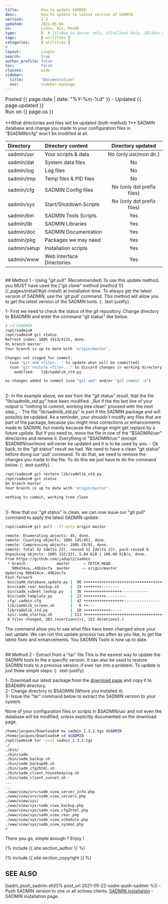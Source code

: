 ```yaml
---
title:          How-to update SADMIN
desc:           How-to update to latest version of SADMIN
version:        2.2
updated:        2021-05-04
os:             Linux, Aix, MacOS
type:           B  # [S]=Run on Server only, [C]=Client Only, [B]=Run on Both
tags:           [ utilities ] 
categories:     [ utilities ] 
#
layout:         single
search:         true
author_profile: false
toc:            false
classes:        wide
sidebar:
  title:        "Documentation"
  nav:          sidebar-manpage
---
```


<font size="3">
<div>Posted {{ page.date | date: "%Y-%m-%d" }} - Updated {{ page.updated }}</div>
<div>Run on {{ page.os }}</div>
</font>


<br>
**What directories and files will be updated (both method) ?**  
SADMIN database and change you made to your configuration files in “$SADMIN/cfg” won't be modified at all.

| Directory             | Directory content     | Directory updated         |   
| :---                  | :---                  | :---:                     |   
| sadmin/usr            | Your scripts & data   | No (only usr/mon dir.)    | 
| sadmin/dat            | System data files     | No                        |
| sadmin/log            | Log files             | No                        | 
| sadmin/tmp            | Temp files & PID files| No                        |
| sadmin/cfg            | SADMIN Config files   | No (only dot prefix files)|  
| sadmin/sys            | Start/Shutdown Scripts| No (only dot prefix files)|   
| sadmin/bin            | SADMIN Tools Scripts  | Yes                       |   
| sadmin/lib            | SADMIN Libraries      | Yes                       |   
| sadmin/doc            | SADMIN Documentation  | Yes                       |  
| sadmin/pkg            | Packages we may need  | Yes                       |   
| sadmin/setup          | Installation scripts  | Yes                       |  
| sadmin/www            | Web Interface Directories    | Yes                       |   



<br>
## Method 1 - Using "git pull" (Recommended)
To use this update method, you MUST have used the ["git clone" method (method 1)](/_pages/install/#git-install) 
at installation time. To always get the latest version of SADMIN, use the 'git pull' command. This 
method will allow you to get the latest version of the SADMIN tools. 
{: .text-justify}

1- First we need to check the status of the git repository. Change directory to $SADMIN and enter the
command "git status" like below.

```bash
# cd $SADMIN
/opt/sadmin#
/opt/sadmin# git status
Refresh index: 100% (413/413), done.
On branch master
Your branch is up to date with 'origin/master'.

Changes not staged for commit:
  (use "git add <file>..." to update what will be committed)
  (use "git restore <file>..." to discard changes in working directory)
	modified:   lib/sadmlib_std.py

no changes added to commit (use "git add" and/or "git commit -a")
```

<br>
2- In the example above, we see from the "git status" result, that the file "lib/sadmlib_std.py" have 
been modified. _But if the the last line of your output is "nothing to commit, working tree clean" 
proceed with the next step._  
- The file "lib/sadmlib_std.py" is part if the SADMIN package and will possibly be updated. As a 
reminder, your shouldn't modify any files that are part of the package, because you 
might miss corrections or enhancements made to SADMIN, but mainly because the change might get 
replace by a future update. But if you need to, move the file in one 
of the "$SADMIN/usr" directories and rename it. Everything in "$SADMIN/usr" (except $SADMIN/usr/mon) 
will never be updated and it is to be used by you.  
- Ok back, to the "git status" result we had. We need to have a clean "git status" before doing our 
'pull' command. To do that, we need to remove the changes you made to the file. To do this we just 
have to do the command below.
{: .text-justify}

```bash
/opt/sadmin# git restore lib/sadmlib_std.py
/opt/sadmin# git status
On branch master
Your branch is up to date with 'origin/master'.

nothing to commit, working tree clean
```

<br>
3- Now that our "git status" is clean, we can now issue our "git pull" command to apply the latest 
SADMIN update.

```bash
/opt/sadmin# git pull --ff-only origin master

remote: Enumerating objects: 45, done.
remote: Counting objects: 100% (45/45), done.
remote: Compressing objects: 100% (9/9), done.
remote: Total 32 (delta 23), reused 32 (delta 23), pack-reused 0
Unpacking objects: 100% (32/32), 5.84 KiB | 106.00 KiB/s, done.
From https://github.com/jadupl2/sadmin
 * branch              master     -> FETCH_HEAD
   90b434ca..49b2ecfa  master     -> origin/master
Updating 90b434ca..49b2ecfa
Fast-forward
 bin/sadm_database_update.py |  96 +++++++++++++++++++++++++++++++++++++++++++++++----
 bin/sadm_rear_backup.sh     |  19 ++++++++--------
 bin/sadm_subnet_lookup.py   |  36 +++++++++++++++++------------
 bin/sadm_template.py        |  23 ++++++++++---------
 cfg/.sadmin.cfg             |  42 ++++++++++++++++++----------------
 lib/sadmlib_screen.sh       |   6 ++---
 lib/sadmlib_std.py          |  20 ++++++++++++-----
 sys/.sadm_startup.sh        | 113 +++++++++++++++++++++++++++++++++++++++++++++++++----
 8 files changed, 202 insertions(+), 153 deletions(-)
```
The command allow you to see what files have been changed since your last update. We can run this 
update process has often as you like, to get the latest fixes and enhancements. You SADMIN Tools is 
now up to date.






<br>
## Method 2 - Extract from a "tar" file 
This is the easiest way to update the SADMIN tools to the a specific version. It can also be used to
restore SADMIN tools to a previous version, if ever ran into a problem. To update is just three 
simple steps: 
{: .text-justify}

1- Download our latest package from the [download page](/_pages/download) and copy it to $SADMIN 
directory.  
2- Change directory to $SADMIN (Where you installed it).  
3- Issue the "tar" command below to extract the SADMIN version to your system.  

None of your configuration files or scripts in $SADMIN/usr and not even the database will be
modified, unless explicitly documented on the download page.  

```bash
/home/jacques/Downloads# mv sadmin_1.3.2.tgz $SADMIN
/home/jacques/Downloads# cd $SADMIN 
/opt/sadmin# tar -xvzf sadmin_1.3.2.tgz 
./
./bin/
./bin/sadm
./bin/sadm_backup.sh
./bin/sadm_backupdb.sh
./bin/sadm_cfg2html.sh
./bin/sadm_client_housekeeping.sh
./bin/sadm_client_sunset.sh
...
...
./www/view/srv/sadm_view_server_info.php
./www/view/srv/sadm_view_servers.php
./www/view/sys/
./www/view/sys/sadm_view_backup.php
./www/view/sys/sadm_view_cfg2html.php
./www/view/sys/sadm_view_rear.php
./www/view/sys/sadm_view_schedule.php
./www/view/sys/sadm_view_sysmon.php
# 
```

There you go, simple enough ? Enjoy ! 



{% include {{ site.section_author      }} %}

{% include {{ site.section_copyright   }} %}


<a id="seealso"></a>
## SEE ALSO

[sadm_push_sadmin.sh]({% post_url 2021-05-22-sadm-push-sadmin %}) - Push SADMIN version to one or all actives clients. 
[SADMIN installation](/_pages/install.md) - SADMIN installation page.    
